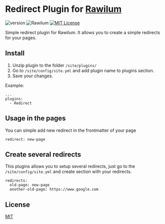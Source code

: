 # Redirect Plugin for [Rawilum](http://rawilum.org/)
![version](https://img.shields.io/badge/version-1.0.0-brightgreen.svg?style=flat-square "Version")
![Rawilum](https://img.shields.io/badge/Rawilum-1.x-green.svg?style=flat-square "Fansoro Version")
[![MIT License](https://img.shields.io/badge/license-MIT-blue.svg?style=flat-square)](https://github.com/pafnuty-fansoro-plugins/fansoro-plugin-breadcrumb/blob/master/LICENSE)

Simple redirect plugin for Rawilum. It allows you to create a simple redirects for your pages.

## Install
1. Unzip plugin to the folder `/site/plugins/`
2. Go to `/site/config/site.yml` and add plugin name to plugins section.
3. Save your changes.

Example:
```
...
plugins:
  - Redirect
```

## Usage in the pages
You can simple add new redirect in the frontmatter of your page
```
redirect: new-page
```

## Create several redirects
This plugins allows you to setup several redirects, just go to the `/site/config/site.yml` and create section with your redirects.
```
redirects: 
  old-page: new-page
  another-old-page: https://www.google.com
```

## License 
[MIT](https://github.com/rawilum-plugins/redirect/blob/master/LICENSE)
